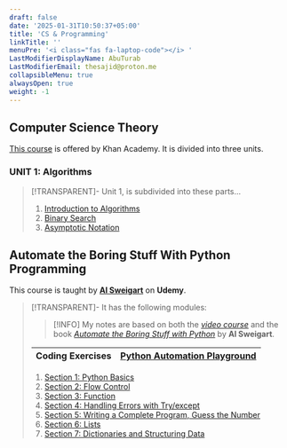 ```yaml
---
draft: false
date: '2025-01-31T10:50:37+05:00'
title: 'CS & Programming'
linkTitle: ''
menuPre: '<i class="fas fa-laptop-code"></i> '
LastModifierDisplayName: AbuTurab
LastModifierEmail: thesajid@proton.me
collapsibleMenu: true
alwaysOpen: true
weight: -1
---
```


## Computer Science Theory

[This course](https://www.khanacademy.org/computing/computer-science) is offered by Khan Academy. It is divided into three units.

### UNIT 1: Algorithms

> [!TRANSPARENT]- Unit 1, is subdivided into these parts...
>
> 1. [Introduction to Algorithms](/cs-and-programming/computer-science-theory/unit-1/intro-to-algorithms)
> 2. [Binary Search](/cs-and-programming/computer-science-theory/unit-1/binary-search)
> 3. [Asymptotic Notation](/cs-and-programming/computer-science-theory/unit-1/asymptotic-notation)

## Automate the Boring Stuff With Python Programming

This course is taught by [**Al Sweigart**](https://www.udemy.com/course/automate/) on **Udemy**.

> [!TRANSPARENT]- It has the following modules:
>
> > [!INFO] 
> > My notes are based on both the [_video course_](https://www.udemy.com/course/automate/) and the book [_Automate the Boring Stuff with Python_](https://automatetheboringstuff.com/#toc) by **Al Sweigart**.
> 
> | Coding Exercises | [Python Automation Playground](https://github.com/abuturabofficial/python-automation-pg) |
> | ---------------- | ---------------------------------------------------------------------------------------- |
>
> 1. [Section 1: Python Basics](/cs-and-programming/automate-the-boring-stuff-with-python/python-basics/)
> 2. [Section 2: Flow Control](/cs-and-programming/automate-the-boring-stuff-with-python/flow-control/)
> 3. [Section 3: Function](/cs-and-programming/automate-the-boring-stuff-with-python/functions/)
> 4. [Section 4: Handling Errors with Try/except](/cs-and-programming/automate-the-boring-stuff-with-python/handling-errors-with-try-and-except/)
> 5. [Section 5: Writing a Complete Program, Guess the Number](/cs-and-programming/automate-the-boring-stuff-with-python/writing-a-complete-program/)
> 6. [Section 6: Lists](/cs-and-programming/automate-the-boring-stuff-with-python/lists/)
> 7. [Section 7: Dictionaries and Structuring Data](/cs-and-programming/automate-the-boring-stuff-with-python/dictionaries/)